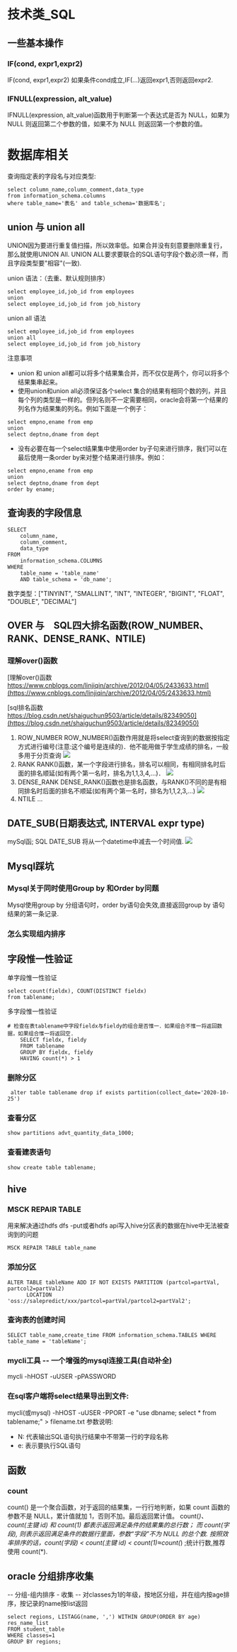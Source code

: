 # 技术类_SQL

## 一些基本操作
### IF(cond, expr1,expr2)
IF(cond, expr1,expr2) 如果条件cond成立,IF(...)返回expr1,否则返回expr2.

### IFNULL(expression, alt_value)
IFNULL(expression, alt_value)函数用于判断第一个表达式是否为 NULL，如果为 NULL 则返回第二个参数的值，如果不为 NULL 则返回第一个参数的值。

# 数据库相关
查询指定表的字段名与对应类型:
```
select column_name,column_comment,data_type 
from information_schema.columns 
where table_name='表名' and table_schema='数据库名';
```

## union 与 union all
UNION因为要进行重复值扫描，所以效率低。如果合并没有刻意要删除重复行，那么就使用UNION All.
UNION ALL要求要联合的SQL语句字段个数必须一样，而且字段类型要"相容"(一致).

union 语法：（去重、默认规则排序）
```
select employee_id,job_id from employees 
union
select employee_id,job_id from job_history 
```
union all 语法
```
select employee_id,job_id from employees 
union all
select employee_id,job_id from job_history 
```
注意事项
* union 和 union all都可以将多个结果集合并，而不仅仅是两个，你可以将多个结果集串起来。
* 使用union和union all必须保证各个select 集合的结果有相同个数的列，并且每个列的类型是一样的。但列名则不一定需要相同，oracle会将第一个结果的列名作为结果集的列名。例如下面是一个例子：
```
select empno,ename from emp 
union 
select deptno,dname from dept 
```
* 没有必要在每一个select结果集中使用order by子句来进行排序，我们可以在最后使用一条order by来对整个结果进行排序。例如：
```
select empno,ename from emp 
union 
select deptno,dname from dept 
order by ename;
```

## 查询表的字段信息
```
SELECT
	column_name,
	column_comment,
	data_type
FROM
	information_schema.COLUMNS
WHERE
	table_name = 'table_name'
    AND table_schema = 'db_name';
```
数字类型：["TINYINT", "SMALLINT", "INT", "INTEGER", "BIGINT", "FLOAT", "DOUBLE", "DECIMAL"]

## OVER 与　SQL四大排名函数(ROW_NUMBER、RANK、DENSE_RANK、NTILE)
### 理解over()函数
[理解over()函数 https://www.cnblogs.com/linjiqin/archive/2012/04/05/2433633.html](https://www.cnblogs.com/linjiqin/archive/2012/04/05/2433633.html)

[sql排名函数 https://blog.csdn.net/shaiguchun9503/article/details/82349050](https://blog.csdn.net/shaiguchun9503/article/details/82349050)
1. ROW_NUMBER
    ROW_NUMBER()函数作用就是将select查询到的数据按指定方式进行编号(注意:这个编号是连续的)．他不能用做于学生成绩的排名，一般多用于分页查询
    ![](images_attachments/20200909145411579_5980.png)
2. RANK
RANK()函数，某一个字段进行排名，排名可以相同，有相同排名时后面的排名顺延(如有两个第一名时，排名为1,1,3,4,...)．
![](images_attachments/20200909145825850_25080.png)
3. DENSE_RANK
    DENSE_RANK()函数也是排名函数，与RANK()不同的是有相同排名时后面的排名不顺延(如有两个第一名时，排名为1,1,2,3,...)
    ![](images_attachments/20200909145931077_32480.png)
4. NTILE
    ...

## DATE_SUB(日期表达式, INTERVAL expr type) 
mySql函; SQL DATE_SUB 将从一个datetime中减去一个时间值.
![](images_attachments/20200909155058728_9377.png)

## Mysql踩坑
### Mysql关于同时使用Group by 和Order by问题
Mysql使用group by 分组语句时，order by语句会失效,直接返回group by 语句结果的第一条记录.


### 怎么实现组内排序


## 字段惟一性验证

单字段惟一性验证
```
select count(fieldx), COUNT(DISTINCT fieldx)
from tablename;
```
多字段惟一性验证
```
# 检查在表tablename中字段fieldx与fieldy的组合是否惟一．如果组合不惟一将返回数据，如果组合惟一将返回空.
    SELECT fieldx, fieldy
    FROM tablename
    GROUP BY fieldx, fieldy
    HAVING count(*) > 1
```

### 删除分区
```
 alter table tablename drop if exists partition(collect_date='2020-10-25')
```


### 查看分区
```
show partitions advt_quantity_data_1000;
```

### 查看建表语句
```
show create table tablename;
```


## hive
### MSCK REPAIR TABLE
用来解决通过hdfs dfs -put或者hdfs api写入hive分区表的数据在hive中无法被查询到的问题
```
MSCK REPAIR TABLE table_name
```

### 添加分区
```
ALTER TABLE tableName ADD IF NOT EXISTS PARTITION (partcol=partVal, partcol2=partVal2)
      LOCATION 'oss://salepredict/xxx/partcol=partVal/partcol2=partVal2';
```

### 查询表的创建时间
```
SELECT table_name,create_time FROM information_schema.TABLES WHERE table_name = 'tableName';
```

### mycli工具 -- 一个增强的mysql连接工具(自动补全)
mycli -hHOST -uUSER -pPASSWORD

### 在sql客户端将select结果导出到文件:
mycli(或mysql) -hHOST -uUSER -PPORT -e "use dbname; select * from tablename;" > filename.txt
参数说明:
+ N: 代表输出SQL语句执行结果中不带第一行的字段名称
+ e: 表示要执行SQL语句



## 函数
### count
count() 是一个聚合函数，对于返回的结果集，一行行地判断，如果 count 函数的参数不是 NULL，累计值就加 1，否则不加。最后返回累计值。
count(*)、count(主键 id) 和 count(1) 都表示返回满足条件的结果集的总行数；
而 count(字段), 则表示返回满足条件的数据行里面，参数“字段”不为 NULL 的总个数.
按照效率排序的话，count(字段) < count(主键 id) < count(1)≈count(*) ;统计行数,推荐使用 count(*).
 

## oracle 分组排序收集
-- 分组-组内排序 - 收集
-- 对classes为1的年级，按地区分组，并在组内按age排序，按记录的name按list返回
```
select regions, LISTAGG(name, ',') WITHIN GROUP(ORDER BY age) res_name_list
FROM student_table
WHERE classes=1
GROUP BY regions;
```

